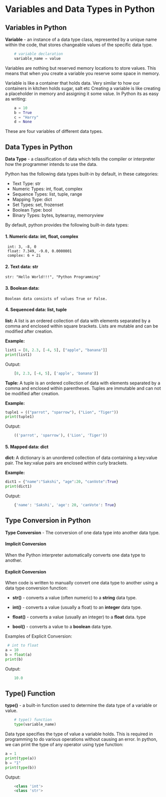 # Variables and Data Types in Python 

## Variables in Python

**Variable** - an instance of a data type class, represented by a unique name within the code, that stores changeable values of the specific data type.

```python
    # variable declaration
    variable_name = value
```
Variables are nothing but reserved memory locations to store values. This means that when you create a variable you reserve some space in memory.

Variable is like a container that holds data. Very similar to how our containers in kitchen holds sugar, salt etc Creating a variable is like creating a placeholder in memory and assigning it some value. In Python its as easy as writing:

```python
    a = 10
    b = True
    c = "Harry"
    d = None
 ```
These are four variables of different data types.

## Data Types in Python

**Data Type** - a classification of data which tells the compiler or interpreter how the programmer intends to use the data.

Python has the following data types built-in by default, in these categories:

* Text Type:	str
* Numeric Types:	int, float, complex
* Sequence Types:	list, tuple, range
* Mapping Type:	dict
* Set Types:	set, frozenset
* Boolean Type:	bool
* Binary Types:	bytes, bytearray, memoryview

By default, python provides the following built-in data types:

#### 1. Numeric data: int, float, complex
     int: 3, -8, 0
     float: 7.349, -9.0, 0.0000001
     complex: 6 + 2i

#### 2. Text data: str

    str: "Hello World!!!", "Python Programming"

#### 3. Boolean data:
    Boolean data consists of values True or False.

#### 4. Sequenced data: list, tuple 

**list:** A list is an ordered collection of data with elements separated by a comma and enclosed within square brackets. Lists are mutable and can be modified after creation.

**Example:**
```python 
list1 = [8, 2.3, [-4, 5], ["apple", "banana"]]
print(list1)
```
Output:

```python
    [8, 2.3, [-4, 5], ['apple', 'banana']]
```

**Tuple:** A tuple is an ordered collection of data with elements separated by a comma and enclosed within parentheses. Tuples are immutable and can not be modified after creation.

**Example:**

```python
tuple1 = (("parrot", "sparrow"), ("Lion", "Tiger"))
print(tuple1)
```

Output:
    
```python
    (('parrot', 'sparrow'), ('Lion', 'Tiger'))
```

#### 5. Mapped data: dict
**dict:** A dictionary is an unordered collection of data containing a key:value pair. The key:value pairs are enclosed within curly brackets.

**Example:**
```python
dict1 = {"name":"Sakshi", "age":20, "canVote":True}
print(dict1)
```
Output:
```python
    {'name': 'Sakshi', 'age': 20, 'canVote': True}
```

## Type Conversion in Python

**Type Conversion** - The conversion of one data type into another data type.

#### Implicit Conversion
 When the Python interpreter automatically converts one data type to another.

#### Explicit Conversion 
When code is written to manually convert one data type to another using a data type conversion function:

- **str()** - converts a value (often numeric) to a **string** data type.

- **int()** - converts a value (usually a float) to an **integer** data type.

- **float()** - converts a value (usually an integer) to a **float** data. type

- **bool()** - converts a value to a **boolean** data type.

Examples of Explicit Conversion:

```python
 # int to float
a = 10
b = float(a)
print(b)
```
Output:
```python
    10.0
``````
## Type() Function

**type()** - a built-in function used to determine the data type of a variable or value.

```python
    # type() function
    type(variable_name)
```
Data type specifies the type of value a variable holds. This is required in programming to do various operations without causing an error.
In python, we can print the type of any operator using type function:

```python
a = 1
print(type(a))
b = "1"
print(type(b))
```
Output:
```python
    <class 'int'>
    <class 'str'>
```